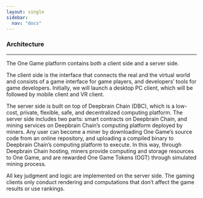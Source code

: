 ```yaml
---
layout: single
sidebar:
  nav: "docs"
---
```


### Architecture
------------------

The One Game platform contains both a client side and a server side.

The client side is the interface that connects the real and the virtual world and consists of a game interface for game players, and developers’ tools for game developers. Initially, we will launch a desktop PC client, which will be followed by mobile client and VR client.

The server side is built on top of Deepbrain Chain (DBC), which is a low-cost, private, flexible, safe, and decentralized computing platform. The server side includes two parts: smart contracts on Deepbrain Chain, and mining services on Deepbrain Chain’s computing platform deployed by miners. Any user can become a miner by downloading One Game’s source code from an online repository, and uploading a compiled binary to Deepbrain Chain’s computing platform to execute. In this way, through Deepbrain Chain hosting, miners provide computing and storage resources to One Game, and are rewarded One Game Tokens (OGT) through simulated mining process.

All key judgment and logic are implemented on the server side. The gaming clients only conduct rendering and computations that don’t affect the game results or use rankings.


